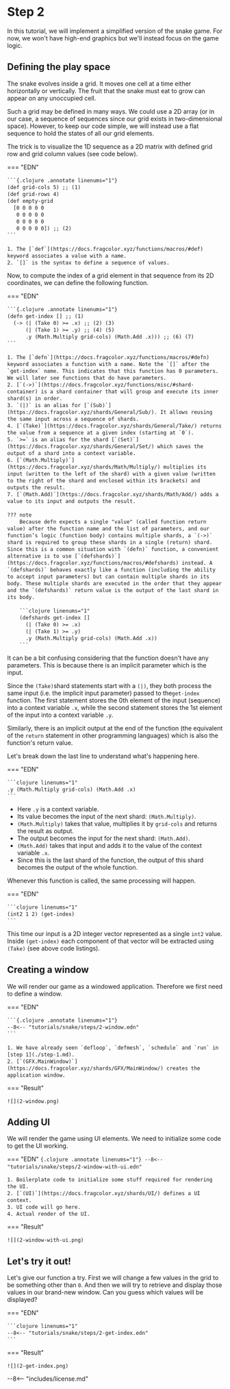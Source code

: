# Step 2

In this tutorial, we will implement a simplified version of the snake game. For now, we won't have high-end graphics but we'll instead focus on the game logic.

## Defining the play space

The snake evolves inside a grid. It moves one cell at a time either horizontally or vertically. The fruit that the snake must eat to grow can appear on any unoccupied cell.

Such a grid may be defined in many ways. We could use a 2D array (or in our case, a sequence of sequences since our grid exists in two-dimensional space). However, to keep our code simple, we will instead use a flat sequence to hold the states of all our grid elements.

The trick is to visualize the 1D sequence as a 2D matrix with defined grid row and grid column values (see code below).

=== "EDN"

    ```{.clojure .annotate linenums="1"}
    (def grid-cols 5) ;; (1)
    (def grid-rows 4)
    (def empty-grid
      [0 0 0 0 0
       0 0 0 0 0
       0 0 0 0 0
       0 0 0 0 0]) ;; (2)
    ```

    1. The [`def`](https://docs.fragcolor.xyz/functions/macros/#def) keyword associates a value with a name.
    2. `[]` is the syntax to define a sequence of values.

Now, to compute the index of a grid element in that sequence from its 2D coordinates, we can define the following function.

=== "EDN"

    ```{.clojure .annotate linenums="1"}
    (defn get-index [] ;; (1)
      (-> (| (Take 0) >= .x) ;; (2) (3)
          (| (Take 1) >= .y) ;; (4) (5)
          .y (Math.Multiply grid-cols) (Math.Add .x))) ;; (6) (7)
    ```

    1. The [`defn`](https://docs.fragcolor.xyz/functions/macros/#defn) keyword associates a function with a name. Note the `[]` after the `get-index` name. This indicates that this function has 0 parameters. We will later see functions that do have parameters.
    2. [`(->)`](https://docs.fragcolor.xyz/functions/misc/#shard-container) is a shard container that will group and execute its inner shard(s) in order.
    3. `(|)` is an alias for [`(Sub)`](https://docs.fragcolor.xyz/shards/General/Sub/). It allows reusing the same input across a sequence of shards.
    4. [`(Take)`](https://docs.fragcolor.xyz/shards/General/Take/) returns the value from a sequence at a given index (starting at `0`).
    5. `>=` is an alias for the shard [`(Set)`](https://docs.fragcolor.xyz/shards/General/Set/) which saves the output of a shard into a context variable.
    6. [`(Math.Multiply)`](https://docs.fragcolor.xyz/shards/Math/Multiply/) multiplies its input (written to the left of the shard) with a given value (written to the right of the shard and enclosed within its brackets) and outputs the result.
    7. [`(Math.Add)`](https://docs.fragcolor.xyz/shards/Math/Add/) adds a value to its input and outputs the result.

    ??? note
        Because defn expects a single "value" (called function return value) after the function name and the list of parameters, and our function’s logic (function body) contains multiple shards, a `(->)` shard is required to group these shards in a single (return) shard. Since this is a common situation with `(defn)` function, a convenient alternative is to use [`(defshards)`](https://docs.fragcolor.xyz/functions/macros/#defshards) instead. A `(defshards)` behaves exactly like a function (including the ability to accept input parameters) but can contain multiple shards in its body. These multiple shards are executed in the order that they appear and the `(defshards)` return value is the output of the last shard in its body.

        ```clojure linenums="1"
        (defshards get-index []
          (| (Take 0) >= .x)
          (| (Take 1) >= .y)
          .y (Math.Multiply grid-cols) (Math.Add .x))
        ```

It can be a bit confusing considering that the function doesn't have any parameters. This is because there is an implicit parameter which is the input.

Since the `(Take)`shard statements start with a `(|)`, they both process the same input (i.e. the implicit input parameter) passed to the`get-index` function. The first statement stores the 0th element of the input (sequence) into a context variable `.x`, while the second statement stores the 1st element of the input into a context variable `.y`.

Similarly, there is an implicit output at the end of the function (the equivalent of the `return` statement in other programming languages) which is also the function's return value.

Let's break down the last line to understand what's happening here.

=== "EDN"

    ```clojure linenums="1"
    .y (Math.Multiply grid-cols) (Math.Add .x)
    ```

- Here `.y` is a context variable.
- Its value becomes the input of the next shard: `(Math.Multiply)`.
- `(Math.Multiply)` takes that value, multiplies it by `grid-cols` and returns the result as output.
- The output becomes the input for the next shard: `(Math.Add)`.
- `(Math.Add)` takes that input and adds it to the value of the context variable `.x`.
- Since this is the last shard of the function, the output of this shard becomes the output of the whole function.

Whenever this function is called, the same processing will happen.

=== "EDN"

    ```clojure linenums="1"
    (int2 1 2) (get-index)
    ```

This time our input is a 2D integer vector represented as a single `int2` value. Inside `(get-index)` each component of that vector will be extracted using `(Take)` (see above code listings).

## Creating a window

We will render our game as a windowed application. Therefore we first need to define a window.

=== "EDN"

    ```{.clojure .annotate linenums="1"}
    --8<-- "tutorials/snake/steps/2-window.edn"
    ```

    1. We have already seen `defloop`, `defmesh`, `schedule` and `run` in [step 1](./step-1.md).
    2. [`(GFX.MainWindow)`](https://docs.fragcolor.xyz/shards/GFX/MainWindow/) creates the application window.

=== "Result"

    ![](2-window.png)

## Adding UI

We will render the game using UI elements. We need to initialize some code to get the UI working.

=== "EDN"
    ```{.clojure .annotate linenums="1"}
    --8<-- "tutorials/snake/steps/2-window-with-ui.edn"
    ```

    1. Boilerplate code to initialize some stuff required for rendering the UI.
    2. [`(UI)`](https://docs.fragcolor.xyz/shards/UI/) defines a UI context.
    3. UI code will go here.
    4. Actual render of the UI.

=== "Result"

    ![](2-window-with-ui.png)

## Let's try it out!

Let's give our function a try. First we will change a few values in the grid to be something other than `0`. And then we will try to retrieve and display those values in our brand-new window. Can you guess which values will be displayed?

=== "EDN"

    ```clojure linenums="1"
    --8<-- "tutorials/snake/steps/2-get-index.edn"
    ```

=== "Result"

    ![](2-get-index.png)

--8<-- "includes/license.md"
